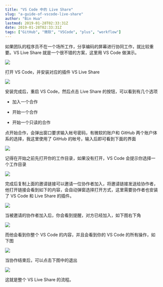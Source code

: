 ```yaml
---
title: "VS Code 中的 Live Share"
slug: "a-guide-of-vscode-live-share"
author: "Bin Hua"
lastmod: 2019-01-28T02:33:31Z
date: 2019-01-28T02:33:31Z
tags: ["GitHub", "微软", "VSCode", "plus", "workflow"]
---
```


如果团队的程序员不在一个场所工作，分享编码的屏幕进行协同工作，就比较重要。VS Live Share 就是一个很不错的方案，这里用 VS Code 做演示。

![](/imgs/vscodeliveshare_01.png)

打开 VS Code，并安装对应的插件 VS Live Share

![](/imgs/vscodeliveshare_02.png)

安装完成后，重启 VS Code，然后点击 Live Share 的按钮，可以看到有几个选项

- 加入一个合作 

- 开始一个合作

- 开始一个只读的合作

点开始合作，会弹出窗口要求输入帐号密码，有微软的账户和 GitHub 两个账户体系的选择，我这里使用了 GitHub 的帐号，输入后即可看到下面的界面

![](/imgs/vscodeliveshare_03.png)

记得在开始之前先打开你的工作目录，如果没有打开，VS Code 会提示你选择一个工作目录

![](/imgs/vscodeliveshare_04.png)

完成后复制上面的邀请链接可以邀请一位协作者加入，将邀请链接发送给协作者，他打开链接会看到如下的内容，会自动弹窗选择打开方式，这里需要协作者也安装了 VS Code 和 Live Share 的插件。

![](/imgs/vscodeliveshare_05.png)

当被邀请的协作者加入后，你会看到提醒，对方已经加入，如下图右下角

![](/imgs/vscodeliveshare_06.png)

而他会看到你整个 VS Code 的内容，并且会看到你的 VS Code 的所有操作，如下图

![](/imgs/vscodeliveshare_07.png)

当协作结束后，可以点击下图中的退出

![](/imgs/vscodeliveshare_08.png)

这就是整个 VS Live Share 的流程。